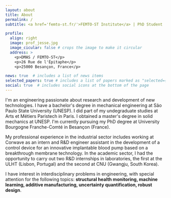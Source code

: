 ```yaml
---
layout: about
title: About
permalink: /
subtitle: <a href='femto-st.fr/'>FEMTO-ST Institute</a> | PhD Student | Mechanical Engineering 

profile:
  align: right
  image: prof_jesse.jpg
  image_cicular: false # crops the image to make it circular
  address: >
    <p>DMAS / FEMTO-ST</p>
    <p>26 Rue de l'Épitaphe</p>
    <p>25000 Besançon, France</p>

news: true  # includes a list of news items
selected_papers: true # includes a list of papers marked as "selected={true}"
social: true  # includes social icons at the bottom of the page
---
```



I'm an engineering passionate about research and development of new technologies. I have a bachelor's degree in mechanical engineering at São Paulo State University (UNESP). I did part of my undegraduate studies at Arts et Métiers Paristech in Paris. I obtained a master's degree in solid mechanics at UNESP. I'm currently pursuing my PhD degree at University Bourgogne Franche-Comté in Besançon (France).

My professional experience in the industrial sector includes working at Corwave as an intern and R&D engineer assistant in the development of a control device for an innovative implantable blood pump based on a breakthrough membrane technology. In the academic sector, I had the opportunity to carry out two R&D internships in laboratories, the first at the ULHT (Lisbon, Portugal) and the second at CNU (Gwangju, South Korea).

I have interest in interdisciplinary problems in engineering, with special attention for the following topics: **structural health monitoring, machine learning, additive manufacturing, uncertainty quantification, robust design**.	

